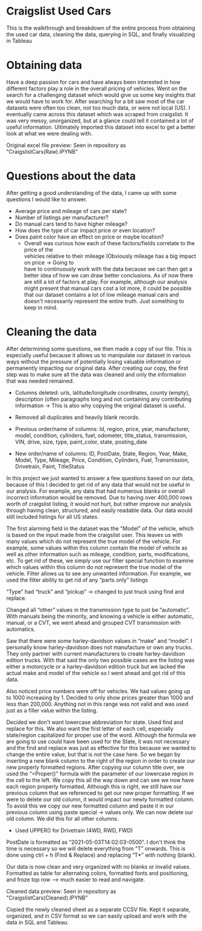# Craigslist Used Cars
This is the walkthrough and breakdown of the entire process from obtaining the used car data, cleaning the data, querying in SQL, and finally visualizing in Tableau


# Obtaining data
Have a deep passion for cars and have always been interested in how different factors play a role in the overall pricing of vehicles. Went on the search for a challenging dataset which would give us some key insights that we would have to work for. After searching for a bit saw most of the car datasets were often too clean, not too much data, or were not local (US). I eventually came across this dataset which was scraped from craigslist. It was very messy, unorganized, but at a glance could tell it contained a lot of useful information. Ultimately imported this dataset into excel to get a better look at what we were dealing with. 


Original excel file preview: Seen in repository as "CraigslistCars(Raw).IPYNB"

# Questions about the data
After getting a good understanding of the data, I came up with some questions I would like to answer. 
- Average price and mileage of cars per state?
- Number of listings per manufacturer?
- Do manual cars tend to have higher mileage?
- How does the type of car impact price or even location?
- Does paint color have an effect on price or maybe location?
  - Overall was curious how each of these factors/fields correlate to the price of the     
    vehicles relative to their mileage (Obviously mileage has a big impact on price → Going to     
    have to continuously work with the data because we can then get a better idea of how we 
    can draw better conclusions. As of now there are still a lot of factors at play. 
    For example, although our analysis might present that manual cars cost a lot more, it 
    could be possible that our dataset contains a lot of low mileage manual cars and doesn't 
    necessarily represent the entire truth. Just something to keep in mind. 

# Cleaning the data
After determining some questions, we then made a copy of our file. This is especially useful because it allows us to manipulate our dataset in various ways without the pressure of potentially losing valuable information or permanently impacting our original data. After creating our copy, the first step was to make sure all the data was cleaned and only the information that was needed remained.

- Columns deleted: urls, latitude/longitude coordinates, county (empty), description (often paragraphs long and not containing any contributing information → This is also why copying the original dataset is useful.
- Removed all duplicates and heavily blank records. 

- Previous order/name of columns:
Id, region, price, year, manufacturer, model, condition, cylinders, fuel, odometer, title_status, transmission, VIN, drive, size, type, paint_color, state, posting_date

- New order/name of columns:
ID, PostDate, State, Region, Year, Make, Model, Type, Mileage, Price, Condition, Cylinders, Fuel, Transmission, Drivetrain, Paint, TitleStatus

In this project we just wanted to answer a few questions based on our data, because of this I decided to get rid of any data that would not be useful in our analysis. For example, any data that had numerous blanks or overall incorrect information would be removed. Due to having over 400,000 rows worth of craigslist listing, it would not hurt, but rather improve our analysis through having clean, structured, and easily readable data. Our data would still included listings for all US states. 

The first alarming field in the dataset was the "Model" of the vehicle, which is based on the input made from the craigslist user. This leaves us with many values which do not represent the true model of the vehicle. For example, some values within this column contain the model of vehicle as well as other information such as mileage, condition, parts, modifications, etc. To get rid of these, we simply use our filter special function to examine which values within this column do not represent the true model of the vehicle. Filter allows us to see any unwanted information. For example, we used the filter ability to get rid of any “parts only” listings

“Type” had “truck” and “pickup” → changed to just truck using find and replace.

Changed all “other” values in the transmission type to just be “automatic”. With manuals being the minority, and knowing a vehicle is either automatic, manual, or a CVT, we went ahead and grouped CVT transmission with automatics. 

Saw that there were some harley-davidson values in “make” and “model”. I personally know harley-davidson does not manufacture or own any trucks. They only partner with current manufacturers to create harley-davidson edition trucks. With that said the only two possible cases are the listing was either a motorcycle or a harley-davidson edition truck but we lacked the actual make and model of the vehicle so I went ahead and got rid of this data. 

Also noticed price numbers were off for vehicles. We had values going up to 1000 increasing by 1. Decided to only show prices greater than 1000 and less than 200,000. Anything not in this range was not valid and was used just as a filler value within the listing. 

Decided we don't want lowercase abbreviation for state. Used find and replace for this. 
We also want the first letter of each cell, especially state/region capitalized for proper use of the word. Although the formula we are going to use could have been used for the State, it was not necessary and the find and replace was just as effective for this because we wanted to change the entire value, but that is not the case here. 
So we began by inserting a new blank column to the right of the region in order to create our new properly formatted regions. After copying our column title over, we used the “=Proper()” formula with the parameter of our lowercase region in the cell to the left. We copy this all the way down and can see we now have each region properly formatted. Although this is right, we still have our previous column that we referenced to get our new proper formatting. If we were to delete our old column, it would impact our newly formatted column. To avoid this we copy our new formatted column and paste it in our previous column using paste special → values only. We can now delete our old column. We did this for all other columns.
- Used UPPER() for Drivetrain (4WD, RWD, FWD)

PostDate is formatted as “2021-05-03T14:02:03-0500”. I don't think the time is necessary so we will delete everything from “T” onwards. This is done using ctrl + h (Find & Replace) and replacing “T*” with nothing (blank). 

Our data is now clean and very organized with no blanks or invalid values.
Formatted as table for alternating colors, formatted fonts and positioning, and froze top row —> much easier to read and navigate.

Cleaned data preview: Seen in repository as "CraigslistCars(Cleaned).IPYNB"

Copied the newly cleaned sheet as a separate CCSV file. Kept it separate, organized, and in CSV format so we can easily upload and work with the data in SQL and Tableau. 


